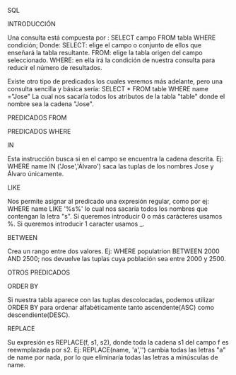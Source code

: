  SQL
 
 INTRODUCCIÓN
 
Una consulta está compuesta por :
SELECT campo FROM tabla WHERE condición;
Donde:
  SELECT: elige el campo o conjunto de ellos que enseñará la tabla resultante.
  FROM: elige la tabla origen del campo seleccionado.
  WHERE: en ella irá la condición de nuestra consulta para reducir el número de resultados.
  
Existe otro tipo de predicados los cuales veremos más adelante, pero una consulta sencilla y básica sería:
SELECT *
FROM table
WHERE name ="Jose"
La cual nos sacaría todos los atributos de la tabla "table" donde el nombre sea la cadena "Jose".

PREDICADOS FROM


PREDICADOS WHERE

 IN
 
 Esta instrucción busca si en el campo se encuentra la cadena descrita. 
 Ej: WHERE name IN ('Jose','Álvaro') saca las tuplas de los nombres Jose y Álvaro únicamente.
 
 
LIKE

Nos permite asignar al predicado una expresión regular, como por ej:
WHERE name LIKE '%s%' lo cual nos sacaría todos los nombres que contengan la letra "s".
Si queremos introducir 0 o más carácteres usamos %.
Si queremos introducir 1 caracter usamos _.


BETWEEN

Crea un rango entre dos valores. 
Ej: WHERE populatrion BETWEEN 2000 AND 2500; nos devuelve las tuplas cuya población sea entre 2000 y 2500.


OTROS PREDICADOS


ORDER BY 

Si nuestra tabla aparece con las tuplas descolocadas, podemos utilizar ORDER BY para ordenar alfabéticamente tanto ascendente(ASC) como descendiente(DESC).

REPLACE 

Su expresión es REPLACE(f, s1, s2), donde toda la cadena s1 del campo f es reewmplazada por s2. Ej:
 REPLACE(name, 'a','') cambia todas las letras "a" de name por nada, por lo que eliminaría todas las letras a minúsculas de name.
 





